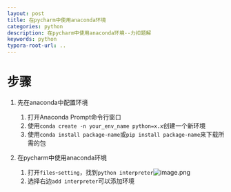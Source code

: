 ```yaml
---
layout: post
title: 在pycharm中使用anaconda环境
categories: python
description: 在pycharm中使用anaconda环境--力扣题解
keywords: python
typora-root-url: ..
---
```


# 步骤
1. 先在anaconda中配置环境
	1. 打开Anaconda Prompt命令行窗口
	2. 使用`conda create -n your_env_name python=x.x`创建一个新环境
	3. 使用`conda install package-name`或`pip install package-name`来下载所需的包

2. 在pycharm中使用anaconda环境
	1. 打开`files`-`setting`，找到`python interpreter`![image.png](/upload/2023/01/image-a0260fab8ffa4db7af8adc9fad9eb500.png)
	2. 选择右边`add interpreter`可以添加环境



